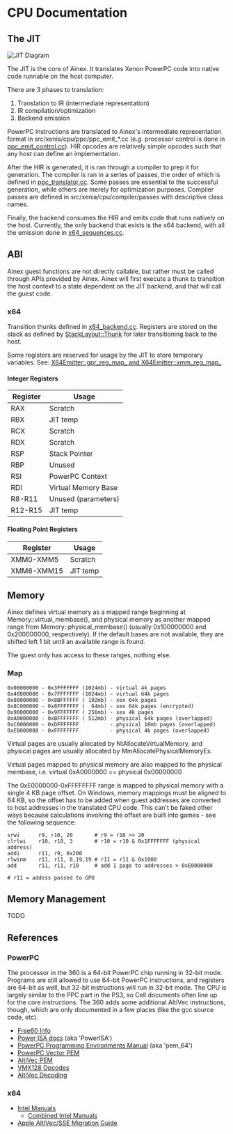 # CPU Documentation

## The JIT

![JIT Diagram](/console_references/images/CPU-JIT.png)

The JIT is the core of Ainex. It translates Xenon PowerPC code into native
code runnable on the host computer.

There are 3 phases to translation:
1. Translation to IR (intermediate representation)
2. IR compilation/optimization
3. Backend emission

PowerPC instructions are translated to Ainex's intermediate representation
format in src/xenia/cpu/ppc/ppc_emit_*.cc (e.g. processor control is done in
[ppc_emit_control.cc](https://github.com/ainex-project/ainex/blob/009f709ad480b2658b8dc3229362c72959828b4a/src/xenia/cpu/ppc/ppc_emit_control.cc)). HIR opcodes
are relatively simple opcodes such that any host can define an implementation.

After the HIR is generated, it is ran through a compiler to prep it for generation.
The compiler is ran in a series of passes, the order of which is defined in
[ppc_translator.cc](https://github.com/ainex-project/ainex/blob/009f709ad480b2658b8dc3229362c72959828b4a/src/xenia/cpu/ppc/ppc_translator.cc). Some passes are
essential to the successful generation, while others are merely for optimization
purposes. Compiler passes are defined in src/xenia/cpu/compiler/passes with
descriptive class names.

Finally, the backend consumes the HIR and emits code that runs natively on the
host. Currently, the only backend that exists is the x64 backend, with all the
emission done in
[x64_sequences.cc](https://github.com/ainex-project/ainex/blob/009f709ad480b2658b8dc3229362c72959828b4a/src/xenia/cpu/backend/x64/x64_sequences.cc).

## ABI

Ainex guest functions are not directly callable, but rather must be called
through APIs provided by Ainex. Ainex will first execute a thunk to transition
the host context to a state dependent on the JIT backend, and that will call the
guest code.

### x64

Transition thunks defined in [x64_backend.cc](https://github.com/ainex-project/ainex/blob/009f709ad480b2658b8dc3229362c72959828b4a/src/xenia/cpu/backend/x64/x64_backend.cc#L389).
Registers are stored on the stack as defined by [StackLayout::Thunk](https://github.com/ainex-project/ainex/blob/009f709ad480b2658b8dc3229362c72959828b4a/src/xenia/cpu/backend/x64/x64_stack_layout.h#L91)
for later transitioning back to the host.

Some registers are reserved for usage by the JIT to store temporary variables.
See: [X64Emitter::gpr_reg_map_ and X64Emitter::xmm_reg_map_](https://github.com/ainex-project/ainex/blob/009f709ad480b2658b8dc3229362c72959828b4a/src/xenia/cpu/backend/x64/x64_emitter.cc#L61).

#### Integer Registers

Register | Usage
---      | ---
RAX      | Scratch
RBX      | JIT temp
RCX      | Scratch
RDX      | Scratch
RSP      | Stack Pointer
RBP      | Unused
RSI      | PowerPC Context
RDI      | Virtual Memory Base
R8-R11   | Unused (parameters)
R12-R15  | JIT temp

#### Floating Point Registers
Register   | Usage
---        | ---
XMM0-XMM5  | Scratch
XMM6-XMM15 | JIT temp

## Memory

Ainex defines virtual memory as a mapped range beginning at Memory::virtual_membase(),
and physical memory as another mapped range from Memory::physical_membase()
(usually 0x100000000 and 0x200000000, respectively). If the default bases are
not available, they are shifted left 1 bit until an available range is found.

The guest only has access to these ranges, nothing else.

### Map
```
0x00000000 - 0x3FFFFFFF (1024mb) - virtual 4k pages
0x40000000 - 0x7FFFFFFF (1024mb) - virtual 64k pages
0x80000000 - 0x8BFFFFFF ( 192mb) - xex 64k pages
0x8C000000 - 0x8FFFFFFF (  64mb) - xex 64k pages (encrypted)
0x90000000 - 0x9FFFFFFF ( 256mb) - xex 4k pages
0xA0000000 - 0xBFFFFFFF ( 512mb) - physical 64k pages (overlapped)
0xC0000000 - 0xDFFFFFFF          - physical 16mb pages (overlapped)
0xE0000000 - 0xFFFFFFFF          - physical 4k pages (overlapped)
```

Virtual pages are usually allocated by NtAllocateVirtualMemory, and
physical pages are usually allocated by MmAllocatePhysicalMemoryEx.

Virtual pages mapped to physical memory are also mapped to the physical membase,
i.e. virtual 0xA0000000 == physical 0x00000000

The 0xE0000000-0xFFFFFFFF range is mapped to physical memory with a single 4 KB
page offset. On Windows, memory mappings must be aligned to 64 KB, so the offset
has to be added when guest addresses are converted to host addresses in the
translated CPU code. This can't be faked other ways because calculations
involving the offset are built into games - see the following sequence:

```
srwi      r9, r10, 20       # r9 = r10 >> 20
clrlwi    r10, r10, 3       # r10 = r10 & 0x1FFFFFFF (physical address)
addi      r11, r9, 0x200
rlwinm    r11, r11, 0,19,19 # r11 = r11 & 0x1000
add       r11, r11, r10     # add 1 page to addresses > 0xE0000000

# r11 = addess passed to GPU
```

## Memory Management

TODO

## References

### PowerPC

The processor in the 360 is a 64-bit PowerPC chip running in 32-bit mode.
Programs are still allowed to use 64-bit PowerPC instructions, and registers
are 64-bit as well, but 32-bit instructions will run in 32-bit mode.
The CPU is largely similar to the PPC part in the PS3, so Cell documents
often line up for the core instructions. The 360 adds some additional AltiVec
instructions, though, which are only documented in a few places (like the gcc source code, etc).

* [Free60 Info](https://free60project.github.io/wiki/Xenon_(CPU))
* [Power ISA docs](https://web.archive.org/web/20140603115759/https://www.power.org/wp-content/uploads/2012/07/PowerISA_V2.06B_V2_PUBLIC.pdf) (aka 'PowerISA')
* [PowerPC Programming Environments Manual](https://web.archive.org/web/20141028181028/https://www-01.ibm.com/chips/techlib/techlib.nsf/techdocs/F7E732FF811F783187256FDD004D3797/$file/pem_64bit_v3.0.2005jul15.pdf) (aka 'pem_64')
* [PowerPC Vector PEM](https://web.archive.org/web/20130502201029/https://www-01.ibm.com/chips/techlib/techlib.nsf/techdocs/C40E4C6133B31EE8872570B500791108/$file/vector_simd_pem_v_2.07c_26Oct2006_cell.pdf)
* [AltiVec PEM](https://web.archive.org/web/20151110180336/https://cache.freescale.com/files/32bit/doc/ref_manual/ALTIVECPEM.pdf)
* [VMX128 Opcodes](/console_references/documents/ppc/vmx128.txt)
* [AltiVec Decoding](https://github.com/kakaroto/ps3ida/blob/master/plugins/PPCAltivec/src/main.cpp)

### x64

* [Intel Manuals](https://software.intel.com/en-us/articles/intel-sdm)
   * [Combined Intel Manuals](https://www.intel.com/content/dam/www/public/us/en/documents/manuals/64-ia-32-architectures-software-developer-manual-325462.pdf)
* [Apple AltiVec/SSE Migration Guide](https://developer.apple.com/legacy/library/documentation/Performance/Conceptual/Accelerate_sse_migration/Accelerate_sse_migration.pdf)
